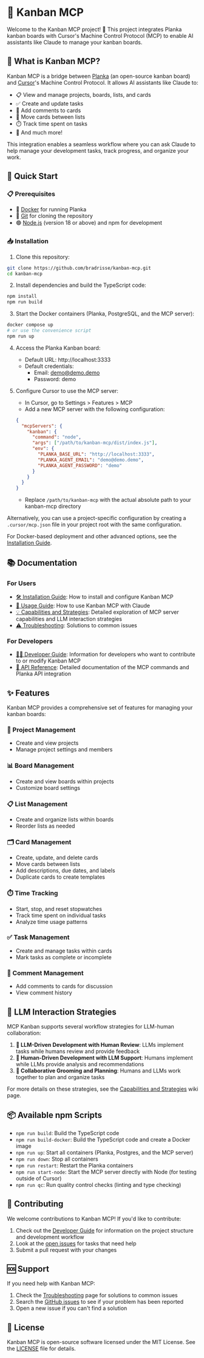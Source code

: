 # 🔄 Kanban MCP

Welcome to the Kanban MCP project! 🎉 This project integrates Planka kanban boards with Cursor's Machine Control Protocol (MCP) to enable AI assistants like Claude to manage your kanban boards.

## 🤔 What is Kanban MCP?

Kanban MCP is a bridge between [Planka](https://planka.app/) (an open-source kanban board) and [Cursor](https://cursor.sh/)'s Machine Control Protocol. It allows AI assistants like Claude to:

- 📋 View and manage projects, boards, lists, and cards
- ✅ Create and update tasks
- 💬 Add comments to cards
- 🔄 Move cards between lists
- ⏱️ Track time spent on tasks
- 🚀 And much more!

This integration enables a seamless workflow where you can ask Claude to help manage your development tasks, track progress, and organize your work.

## 🚦 Quick Start

### 📋 Prerequisites

- 🐳 [Docker](https://www.docker.com/get-started) for running Planka
- 🔄 [Git](https://git-scm.com/downloads) for cloning the repository
- 🟢 [Node.js](https://nodejs.org/) (version 18 or above) and npm for development

### 📥 Installation

1. Clone this repository:
```bash
git clone https://github.com/bradrisse/kanban-mcp.git
cd kanban-mcp
```

2. Install dependencies and build the TypeScript code:
```bash
npm install
npm run build
```

3. Start the Docker containers (Planka, PostgreSQL, and the MCP server):
```bash
docker compose up
# or use the convenience script
npm run up
```

4. Access the Planka Kanban board:
   - Default URL: http://localhost:3333
   - Default credentials: 
     - Email: demo@demo.demo
     - Password: demo

5. Configure Cursor to use the MCP server:
   - In Cursor, go to Settings > Features > MCP
   - Add a new MCP server with the following configuration:
   ```json
   {
     "mcpServers": {
       "kanban": {
         "command": "node",
         "args": ["/path/to/kanban-mcp/dist/index.js"],
         "env": {
           "PLANKA_BASE_URL": "http://localhost:3333",
           "PLANKA_AGENT_EMAIL": "demo@demo.demo",
           "PLANKA_AGENT_PASSWORD": "demo"
         }
       }
     }
   }
   ```
   - Replace `/path/to/kanban-mcp` with the actual absolute path to your kanban-mcp directory

Alternatively, you can use a project-specific configuration by creating a `.cursor/mcp.json` file in your project root with the same configuration.

For Docker-based deployment and other advanced options, see the [Installation Guide](https://github.com/bradrisse/kanban-mcp/wiki/Installation-Guide).

## 📚 Documentation

### For Users

- [🛠️ Installation Guide](https://github.com/bradrisse/kanban-mcp/wiki/Installation-Guide): How to install and configure Kanban MCP
- [📝 Usage Guide](https://github.com/bradrisse/kanban-mcp/wiki/Usage-Guide): How to use Kanban MCP with Claude
- [💡 Capabilities and Strategies](https://github.com/bradrisse/kanban-mcp/wiki/Capabilities-and-Strategies): Detailed exploration of MCP server capabilities and LLM interaction strategies
- [⚠️ Troubleshooting](https://github.com/bradrisse/kanban-mcp/wiki/Troubleshooting): Solutions to common issues

### For Developers

- [👨‍💻 Developer Guide](https://github.com/bradrisse/kanban-mcp/wiki/Developer-Guide): Information for developers who want to contribute to or modify Kanban MCP
- [📖 API Reference](https://github.com/bradrisse/kanban-mcp/wiki/API-Reference): Detailed documentation of the MCP commands and Planka API integration

## ✨ Features

Kanban MCP provides a comprehensive set of features for managing your kanban boards:

### 📂 Project Management
- Create and view projects
- Manage project settings and members

### 📊 Board Management
- Create and view boards within projects
- Customize board settings

### 📋 List Management
- Create and organize lists within boards
- Reorder lists as needed

### 🗂️ Card Management
- Create, update, and delete cards
- Move cards between lists
- Add descriptions, due dates, and labels
- Duplicate cards to create templates

### ⏱️ Time Tracking
- Start, stop, and reset stopwatches
- Track time spent on individual tasks
- Analyze time usage patterns

### ✅ Task Management
- Create and manage tasks within cards
- Mark tasks as complete or incomplete

### 💬 Comment Management
- Add comments to cards for discussion
- View comment history

## 🤖 LLM Interaction Strategies

MCP Kanban supports several workflow strategies for LLM-human collaboration:

1. **🤝 LLM-Driven Development with Human Review**: LLMs implement tasks while humans review and provide feedback
2. **👥 Human-Driven Development with LLM Support**: Humans implement while LLMs provide analysis and recommendations
3. **🧠 Collaborative Grooming and Planning**: Humans and LLMs work together to plan and organize tasks

For more details on these strategies, see the [Capabilities and Strategies](https://github.com/bradrisse/kanban-mcp/wiki/Capabilities-and-Strategies) wiki page.

## 📦 Available npm Scripts

- `npm run build`: Build the TypeScript code
- `npm run build-docker`: Build the TypeScript code and create a Docker image
- `npm run up`: Start all containers (Planka, Postgres, and the MCP server)
- `npm run down`: Stop all containers
- `npm run restart`: Restart the Planka containers
- `npm run start-node`: Start the MCP server directly with Node (for testing outside of Cursor)
- `npm run qc`: Run quality control checks (linting and type checking)

## 🤝 Contributing

We welcome contributions to Kanban MCP! If you'd like to contribute:

1. Check out the [Developer Guide](https://github.com/bradrisse/kanban-mcp/wiki/Developer-Guide) for information on the project structure and development workflow
2. Look at the [open issues](https://github.com/bradrisse/kanban-mcp/issues) for tasks that need help
3. Submit a pull request with your changes

## 🆘 Support

If you need help with Kanban MCP:

1. Check the [Troubleshooting](https://github.com/bradrisse/kanban-mcp/wiki/Troubleshooting) page for solutions to common issues
2. Search the [GitHub issues](https://github.com/bradrisse/kanban-mcp/issues) to see if your problem has been reported
3. Open a new issue if you can't find a solution

## 📜 License

Kanban MCP is open-source software licensed under the MIT License. See the [LICENSE](https://github.com/bradrisse/kanban-mcp/blob/main/LICENSE) file for details. 